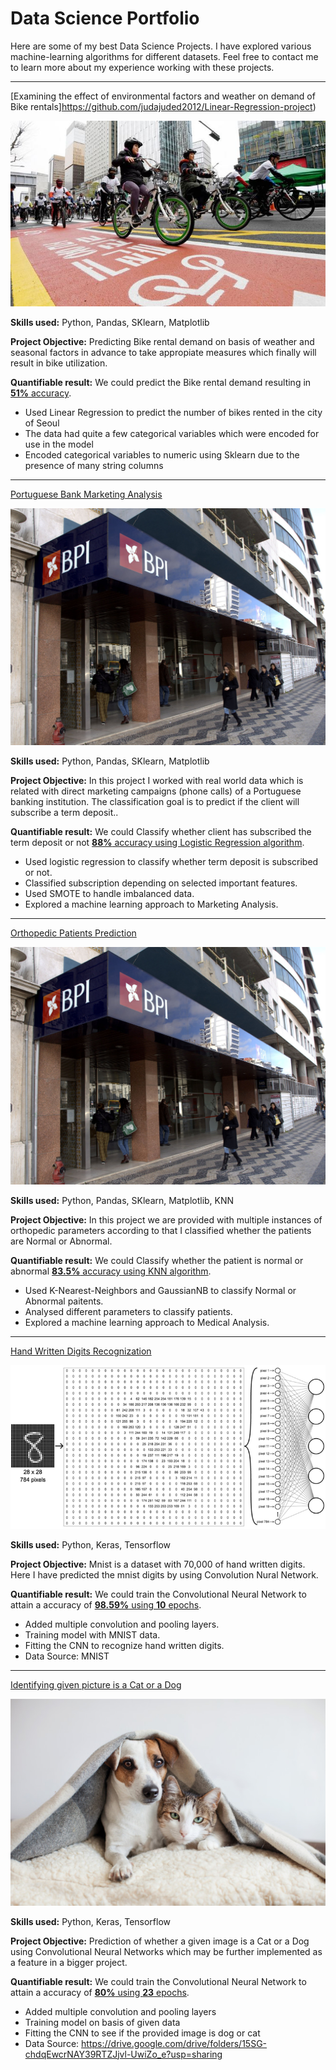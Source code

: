 # Data Science Portfolio

Here are some of my best Data Science Projects. I have explored various machine-learning algorithms for different datasets. Feel free to contact me to learn more about my experience working with these projects.

***

[Examining the effect of environmental factors and weather on demand of Bike rentals]https://github.com/judajuded2012/Linear-Regression-project)

<img src="images/seoul-bikes.jpeg?raw=true"/>

**Skills used:** Python, Pandas, SKlearn, Matplotlib

**Project Objective:** Predicting Bike rental demand on basis of weather and seasonal factors in advance to take appropiate measures which finally will result in bike utilization.

**Quantifiable result:** We could predict the Bike rental demand resulting in [**51%** accuracy](https://github.com/judajuded2012/Linear-Regression-project).

- Used Linear Regression to predict the number of bikes rented in the city of Seoul
- The data had quite a few categorical variables which were encoded for use in the model
- Encoded categorical variables to numeric using Sklearn due to the presence of many string columns


***

[Portuguese Bank Marketing Analysis](https://github.com/judajuded2012/Logestic-regression)

<img src="images/PB.jpg?raw=true"/>

**Skills used:** Python, Pandas, SKlearn, Matplotlib

**Project Objective:** In this project I worked with real world data which is related with direct marketing campaigns (phone calls) of a Portuguese banking institution. The classification goal is to predict if the client will subscribe a term deposit.. 

**Quantifiable result:** We could Classify whether client has subscribed the term deposit or not [**88%** accuracy using Logistic Regression algorithm](https://github.com/judajuded2012/Logestic-regression).

- Used logistic regression to classify whether term deposit is subscribed or not.
- Classified subscription depending on selected important features.
- Used SMOTE to handle imbalanced data.
- Explored a machine learning approach to Marketing Analysis.

***

[Orthopedic Patients Prediction](https://github.com/judajuded2012/Orthopedic-Patient-Prediction)

<img src="images/PB.jpg?raw=true"/>

**Skills used:** Python, Pandas, SKlearn, Matplotlib, KNN

**Project Objective:** In this project we are provided with multiple instances of orthopedic parameters according to that I classified whether the patients are Normal or Abnormal.

**Quantifiable result:** We could Classify whether the patient is normal or abnormal [**83.5%** accuracy using KNN algorithm](https://github.com/judajuded2012/Orthopedic-Patient-Prediction).

- Used K-Nearest-Neighbors and GaussianNB to classify Normal or Abnormal paitents.
- Analysed different parameters to classify patients. 
- Explored a machine learning approach to Medical Analysis.

***

[Hand Written Digits Recognization](https://github.com/judajuded2012/Hand_Writing_Recognation)

<img src="images/HW.png?raw=true"/>

**Skills used:** Python, Keras, Tensorflow

**Project Objective:** Mnist is a dataset with 70,000 of hand written digits. Here I have predicted the mnist digits by using Convolution Nural Network.

**Quantifiable result:** We could train the Convolutional Neural Network to attain a accuracy of [**98.59%** using **10** epochs](https://github.com/judajuded2012/Hand_Writing_Recognation).

- Added multiple convolution and pooling layers.
- Training model with MNIST data.
- Fitting the CNN to recognize hand written digits.
- Data Source: MNIST

***

[Identifying given picture is a Cat or a Dog](https://github.com/suvo-gh/Cat_or_Dog_prediction/blob/main/CNN_Project%20(Image_Classification).ipynb)

<img src="images/Dog-and-Cat.jpeg?raw=true"/>

**Skills used:** Python, Keras, Tensorflow

**Project Objective:** Prediction of whether a given image is a Cat or a Dog using Convolutional Neural Networks which may be further implemented as a feature in a bigger project.

**Quantifiable result:** We could train the Convolutional Neural Network to attain a accuracy of [**80%** using **23** epochs](https://github.com/suvo-gh/Cat_or_Dog_prediction/blob/main/CNN_Project%20(Image_Classification).ipynb).

- Added multiple convolution and pooling layers
- Training model on basis of given data
- Fitting the CNN to see if the provided image is dog or cat
- Data Source: https://drive.google.com/drive/folders/15SG-chdqEwcrNAY39RTZJjvl-UwiZo_e?usp=sharing
